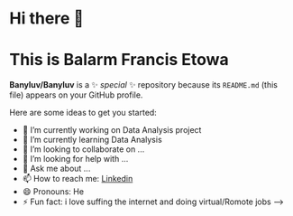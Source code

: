 # Hi there 👋

# This is Balarm Francis Etowa
**Banyluv/Banyluv** is a ✨ _special_ ✨ repository because its `README.md` (this file) appears on your GitHub profile.

Here are some ideas to get you started:

- 🔭 I’m currently working on Data Analysis project
- 🌱 I’m currently learning Data Analysis 
- 👯 I’m looking to collaborate on ...
- 🤔 I’m looking for help with ...
- 💬 Ask me about ...
- 📫 How to reach me: [Linkedin](https://www.linkedin.com/in/balarm-etowa-723863299/)
- 😄 Pronouns: He
- ⚡ Fun fact: i love suffing the internet and doing virtual/Romote jobs
-->
